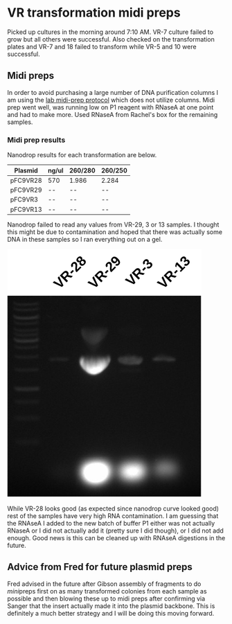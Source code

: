 # VR transformation midi preps

Picked up cultures in the morning around 7:10 AM. VR-7 culture failed
to grow but all others were successful. Also checked on the transformation plates and VR-7 and 18 failed to transform while VR-5 and 10 were successful.

## Midi preps

In order to avoid purchasing a large number of DNA purification columns
I am using the [lab midi-prep protocol](https://docs.google.com/document/d/19i-aIjbmIZrZ8iP5_cozzsLwRFM9bkGq/edit?usp=sharing&ouid=102107235715896780978&rtpof=true&sd=true) which does not utilize columns. Midi prep went well, was running low on P1 reagent with RNaseA at one point and had to make more. Used RNaseA from Rachel's box for the remaining samples. 

### Midi prep results

Nanodrop results for each transformation are below.

| Plasmid  | ng/ul | 260/280 | 260/250 |
| -------- | ----- | ------- | ------- |
| pFC9VR28 | 570   | 1.986   | 2.284   |
| pFC9VR29 | --    | --      | --      |
| pFC9VR3  | --    | --      | --      |
| pFC9VR13 | --    | --      | --      |

Nanodrop failed to read any values from VR-29, 3 or 13 samples. I
thought this might be due to contamination and hoped that there
was actually some DNA in these samples so I ran everything out
on a gel.

![](images/assorted/Gibson-pFC9-VR-28-29-3-12-gel.png)

While VR-28 looks good (as expected since nanodrop curve looked good)
rest of the samples have very high RNA contamination. I am guessing
that the RNAseA I added to the new batch of buffer P1 either was not actually RNaseA or I did not actually add it (pretty sure I did though), or I did not add enough. Good news is this can be cleaned
up with RNAseA digestions in the future.


## Advice from Fred for future plasmid preps

Fred advised in the future after Gibson assembly of fragments
to do *mini*preps first on as many transformed colonies from each
sample as possible and then blowing these up to midi preps after
confirming via Sanger that the insert actually made it into the
plasmid backbone. This is definitely a much better strategy and I
will be doing this moving forward.

